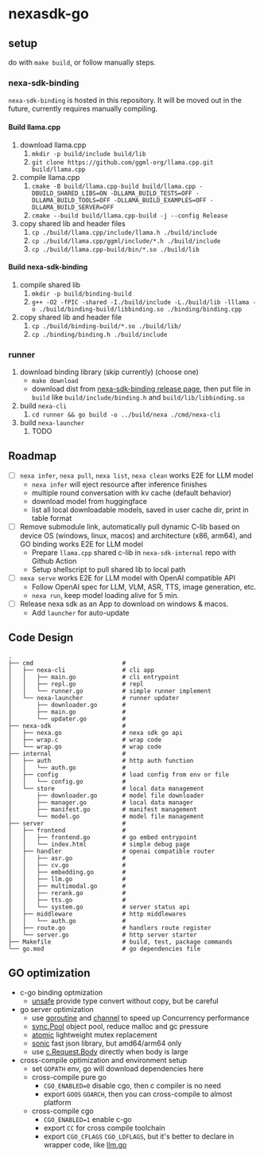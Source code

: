 # nexasdk-go

## setup

do with `make build`, or follow manually steps.

### nexa-sdk-binding

`nexa-sdk-binding` is hosted in this repository. It will be moved out in the future, currently requires manually compiling.

#### Build llama.cpp

1. download llama.cpp
   1. `mkdir -p build/include build/lib`
   1. `git clone https://github.com/ggml-org/llama.cpp.git build/llama.cpp`
1. compile llama.cpp
   1. `cmake -B build/llama.cpp-build build/llama.cpp -DBUILD_SHARED_LIBS=ON -DLLAMA_BUILD_TESTS=OFF -DLLAMA_BUILD_TOOLS=OFF -DLLAMA_BUILD_EXAMPLES=OFF -DLLAMA_BUILD_SERVER=OFF`
   1. `cmake --build build/llama.cpp-build -j --config Release`
1. copy shared lib and header files
   1. `cp ./build/llama.cpp/include/llama.h ./build/include`
   1. `cp ./build/llama.cpp/ggml/include/*.h ./build/include`
   1. `cp ./build/llama.cpp-build/bin/*.so ./build/lib`

#### Build nexa-sdk-binding

1. compile shared lib
   1. `mkdir -p build/binding-build`
   1. `g++ -O2 -fPIC -shared -I./build/include -L./build/lib -lllama -o ./build/binding-build/libbinding.so ./binding/binding.cpp`
2. copy shared lib and header file
   1. `cp ./build/binding-build/*.so ./build/lib/`
   1. `cp ./binding/binding.h ./build/include`

### runner

1. download binding library (skip currently) (choose one)
   - `make download`
   - download dist from [nexa-sdk-binding release page](), then put file in `build` like `build/include/binding.h` and `build/lib/libbinding.so`
2. build `nexa-cli`
   1. `cd runner && go build -o ../build/nexa ./cmd/nexa-cli`
3. build `nexa-launcher`
   1. TODO

## Roadmap

- [ ] `nexa infer`, `nexa pull`, `nexa list`, `nexa clean` works E2E for LLM model
  - `nexa infer` will eject resource after inference finishes
  - multiple round conversation with kv cache (default behavior)
  - download model from huggingface
  - list all local downloadable models, saved in user cache dir, print in table format
- [ ] Remove submodule link, automatically pull dynamic C-lib based on device OS (windows, linux, macos) and architecture (x86, arm64), and GO binding works E2E for LLM model
  - Prepare `llama.cpp` shared c-lib in `nexa-sdk-internal` repo with Github Action
  - Setup shellscript to pull shared lib to local path
- [ ] `nexa serve` works E2E for LLM model with OpenAI compatible API
  - Follow OpenAI spec for LLM, VLM, ASR, TTS, image generation, etc.
  - `nexa run`, keep model loading alive for 5 min.
- [ ] Release nexa sdk as an App to download on windows & macos.
  - Add `launcher` for auto-update

## Code Design

```
.
├── cmd                         #
│   ├── nexa-cli                # cli app
│   │   ├── main.go             # cli entrypoint
│   │   ├── repl.go             # repl
│   │   └── runner.go           # simple runner implement
│   └── nexa-launcher           # runner updater
│       ├── downloader.go       #
│       ├── main.go             #
│       └── updater.go          #
├── nexa-sdk                    #
│   ├── nexa.go                 # nexa sdk go api
│   ├── wrap.c                  # wrap code
│   └── wrap.go                 # wrap code
├── internal                    #
│   ├── auth                    # http auth function
│   │   └── auth.go             #
│   ├── config                  # load config from env or file
│   │   └── config.go           #
│   └── store                   # local data management
│       ├── downloader.go       # model file downloader
│       ├── manager.go          # local data manager
│       ├── manifest.go         # manifest management
│       └── model.go            # model file management
├── server                      #
│   ├── frontend                #
│   │   ├── frontend.go         # go embed entrypoint
│   │   └── index.html          # simple debug page
│   ├── handler                 # openai compatible router
│   │   ├── asr.go              #
│   │   ├── cv.go               #
│   │   ├── embedding.go        #
│   │   ├── llm.go              #
│   │   ├── multimodal.go       #
│   │   ├── rerank.go           #
│   │   ├── tts.go              #
│   │   └── system.go           # server status api
│   ├── middleware              # http middlewares
│   │   └── auth.go             #
│   ├── route.go                # handlers route register
│   └── server.go               # http server starter
├── Makefile                    # build, test, package commands
└── go.mod                      # go dependencies file
```

## GO optimization

- c-go binding optmization
  - [unsafe](https://pkg.go.dev/unsafe) provide type convert without copy, but be careful
- go server optimization
  - use [goroutine](https://go.dev/doc/effective_go#goroutines) and [channel](https://go.dev/doc/effective_go#channels) to speed up Concurrency performance
  - [sync.Pool](https://pkg.go.dev/sync#Pool) object pool, reduce malloc and gc pressure
  - [atomic](https://pkg.go.dev/sync/atomic) lightweight mutex replacement
  - [sonic](https://github.com/bytedance/sonic) fast json library, but amd64/arm64 only
  - use [c.Request.Body](https://pkg.go.dev/net/http#Request) directly when body is large
- cross-compile optimization and environment setup
  - set `GOPATH` env, go will download dependencies here
  - cross-compile pure go
    - `CGO_ENABLED=0` disable cgo, then c compiler is no need
    - export `GOOS` `GOARCH`, then you can cross-compile to almost platform
  - cross-compile cgo
    - `CGO_ENABLED=1` enable c-go
    - export `CC` for cross compile toolchain
    - export `CGO_CFLAGS` `CGO_LDFLAGS`, but it's better to declare in wrapper code, like [llm.go](./runner/nexa-sdk/llm.go)
